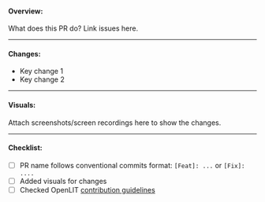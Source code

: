#### Overview:
What does this PR do? Link issues here.

---

#### Changes:
- Key change 1
- Key change 2

---

#### Visuals:
Attach screenshots/screen recordings here to show the changes. 

---

#### Checklist:
- [ ] PR name follows conventional commits format: `[Feat]: ...` or `[Fix]: ....`
- [ ] Added visuals for changes
- [ ] Checked OpenLIT [contribution guidelines](https://github.com/openlit/openlit/blob/main/CONTRIBUTING.md)
